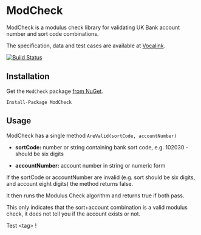 
# ModCheck

ModCheck is a modulus check library for validating UK Bank account number and sort code combinations.

The specification, data and test cases are available at [Vocalink](https://www.vocalink.com/customer-support/modulus-checking/).


[![Build Status](https://travis-ci.org/conficient/ModCheck.png)](https://travis-ci.org/conficient/ModCheck)


## Installation
Get the `ModCheck` package [from NuGet](http://www.nuget.org/packages/ModCheck).

    Install-Package ModCheck

## Usage

ModCheck has a single method `AreValid(sortCode, accountNumber)`

 * **sortCode:**    number or string containing bank sort code, e.g. 102030 - should be six digits

 *  **accountNumber:**   account number in string or numeric form

If the sortCode or accountNumber are invalid (e.g. sort should be six digits, 
and account eight digits) the method returns false.

It then runs the Modulus Check algorithm and returns true if both pass.

This only indicates that the sort+account combination is a valid modulus check,
it does not tell you if the account exists or not.

Test \<tag> !
